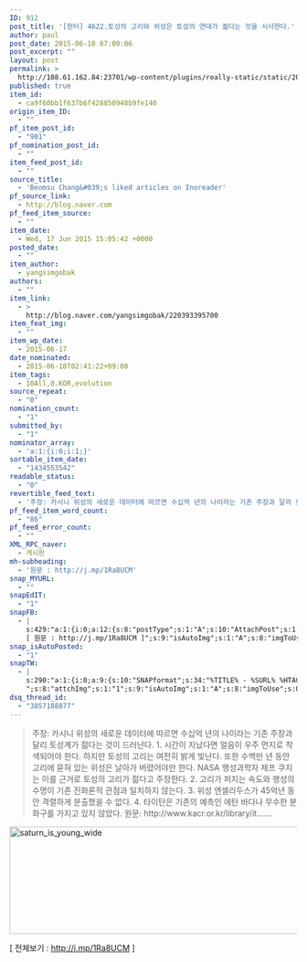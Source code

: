 ```yaml
---
ID: 912
post_title: '[헌터] 4622.토성의 고리와 위성은 토성의 연대가 젊다는 것을 시사한다.'
author: paul
post_date: 2015-06-18 07:00:06
post_excerpt: ""
layout: post
permalink: >
  http://108.61.162.84:23701/wp-content/plugins/really-static/static/2015/06/%ed%97%8c%ed%84%b0-4622-%ed%86%a0%ec%84%b1%ec%9d%98-%ea%b3%a0%eb%a6%ac%ec%99%80-%ec%9c%84%ec%84%b1%ec%9d%80-%ed%86%a0%ec%84%b1%ec%9d%98-%ec%97%b0%eb%8c%80%ea%b0%80-%ec%a0%8a%eb%8b%a4%eb%8a%94/
published: true
item_id:
  - ca9f60bb1f637b6f428850948b9fe140
origin_item_ID:
  - ""
pf_item_post_id:
  - "901"
pf_nomination_post_id:
  - ""
item_feed_post_id:
  - ""
source_title:
  - 'Beomsu Chang&#039;s liked articles on Inoreader'
pf_source_link:
  - http://blog.naver.com
pf_feed_item_source:
  - ""
item_date:
  - Wed, 17 Jun 2015 15:05:42 +0000
posted_date:
  - ""
item_author:
  - yangsimgobak
authors:
  - ""
item_link:
  - >
    http://blog.naver.com/yangsimgobak/220393395700
item_feat_img:
  - ""
item_wp_date:
  - 2015-06-17
date_nominated:
  - 2015-06-18T02:41:22+09:00
item_tags:
  - 10All,0.KOR,evolution
source_repeat:
  - "0"
nomination_count:
  - "1"
submitted_by:
  - "1"
nominator_array:
  - 'a:1:{i:0;i:1;}'
sortable_item_date:
  - "1434553542"
readable_status:
  - "0"
revertible_feed_text:
  - '주장: 카시니 위성의 새로운 데이터에 따르면 수십억 년의 나이라는 기존 주장과 달리 토성계가 젊다는 것이 드러난다. 1. 시간이 지났다면 얼음이 우주 먼지로 착색되어야 한다. 하지만 토성의 고리는 여전히 밝게 빛난다. 또한 수백만 년 동안 고리에 묻혀 있는 위성은 날아가 버렸어야만 한다. NASA 행성과학자 제프 쿠지는 이를 근거로 토성의 고리가 젊다고 주장한다.  2. 고리가 퍼지는 속도와 행성의 수명이 기존 진화론적 관점과 일치하지 않는다. 3. 위성 엔셀라두스가 45억년 동안 격렬하게 분출했을 수 없다.  4. 타이탄은 기존의 예측인 에탄 바다나 무수한 분화구를 가지고 있지 않았다. 원문: http://www.kacr.or.kr/library/it.......'
pf_feed_item_word_count:
  - "86"
pf_feed_error_count:
  - ""
XML_RPC_naver:
  - 게시판
mh-subheading:
  - '원문 : http://j.mp/1Ra8UCM'
snap_MYURL:
  - ""
snapEdIT:
  - "1"
snapFB:
  - |
    s:429:"a:1:{i:0;a:12:{s:8:"postType";s:1:"A";s:10:"AttachPost";s:1:"2";s:10:"SNAPformat";s:87:"#폴아저씨의창조과학이야기 %HTAGS% %HCATS%
    [ 원문 : http://j.mp/1Ra8UCM ]";s:9:"isAutoImg";s:1:"A";s:8:"imgToUse";s:0:"";s:9:"isAutoURL";s:1:"A";s:8:"urlToUse";s:0:"";s:4:"doFB";s:1:"1";s:11:"isPrePosted";s:1:"1";s:8:"isPosted";s:1:"1";s:4:"pgID";s:31:"794323357332113_800463730051409";s:5:"pDate";s:19:"2015-06-17 22:02:36";}}";
snap_isAutoPosted:
  - "1"
snapTW:
  - |
    s:290:"a:1:{i:0;a:9:{s:10:"SNAPformat";s:34:"%TITLE% - %SURL% %HTAGS% %HCATS%
    ";s:8:"attchImg";s:1:"1";s:9:"isAutoImg";s:1:"A";s:8:"imgToUse";s:0:"";s:4:"doTW";s:1:"1";s:11:"isPrePosted";s:1:"1";s:8:"isPosted";s:1:"1";s:4:"pgID";s:18:"611292891940433920";s:5:"pDate";s:19:"2015-06-17 22:02:37";}}";
dsq_thread_id:
  - "3857188877"
---
```

<blockquote><p>주장: 카시니 위성의 새로운 데이터에 따르면 수십억 년의 나이라는 기존 주장과 달리 토성계가 젊다는 것이 드러난다. 1. 시간이 지났다면 얼음이 우주 먼지로 착색되어야 한다. 하지만 토성의 고리는 여전히 밝게 빛난다. 또한 수백만 년 동안 고리에 묻혀 있는 위성은 날아가 버렸어야만 한다. NASA 행성과학자 제프 쿠지는 이를 근거로 토성의 고리가 젊다고 주장한다. 2. 고리가 퍼지는 속도와 행성의 수명이 기존 진화론적 관점과 일치하지 않는다. 3. 위성 엔셀라두스가 45억년 동안 격렬하게 분출했을 수 없다. 4. 타이탄은 기존의 예측인 에탄 바다나 무수한 분화구를 가지고 있지 않았다. 원문: http://www.kacr.or.kr/library/it…….</p></blockquote>
<p><a href="http://paul.skepti.es/wp-content/uploads/2015/06/saturn_is_young_wide.jpg"><img class="alignnone  wp-image-919" src="http://paul.skepti.es/wp-content/uploads/2015/06/saturn_is_young_wide-300x106.jpg" alt="saturn_is_young_wide" width="532" height="188" /></a></p>
<p>[ 전체보기 : <a href="http://j.mp/1Ra8UCM">http://j.mp/1Ra8UCM</a> ]</p>
